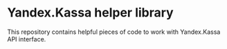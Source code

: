 # Yandex.Kassa helper library

This repository contains helpful pieces of code to work with
Yandex.Kassa API interface. 
